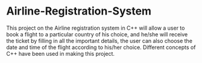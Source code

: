# Airline-Registration-System
This project on the Airline registration system in C++ will allow a user to book a flight to a particular country of his choice, and he/she will receive the ticket by filling in all the important details, the user can also choose the date and time of the flight according to his/her choice. Different concepts of C++ have been used in making this project.
